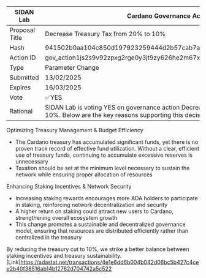 | SIDAN Lab      | Cardano Governance Actions                                                                                                              |
| -------------- | --------------------------------------------------------------------------------------------------------------------------------------- |
| Proposal Title | Decrease Treasury Tax from 20% to 10%                                                                                                   |
| Hash           | 941502b0aa104c850d197923259444d2b57cab7af18b63143775465aaacc84f500                                                                      |
| Action ID      | gov_action1js2s9v92zpxg2rge0y3jt9zy626he2m67x9kx9phw4r942kvsn6sqfym0d7                                                                  |
| Type           | Parameter Change                                                                                                                        |
| Submitted      | 13/02/2025                                                                                                                              |
| Expires        | 16/03/2025                                                                                                                              |
| Vote           | ✅YES                                                                                                                                   |
| Rational       | SIDAN Lab is voting YES on governance action Decrease Treasury Tax from 20% to 10%. Below are the key reasons supporting this decision: |

Optimizing Treasury Management & Budget Efficiency

- The Cardano treasury has accumulated significant funds, yet there is no proven track record of effective fund utilization. Without a clear, efficient use of treasury funds, continuing to accumulate excessive reserves is unnecessary
- Taxation should be set at the minimum level necessary to sustain the network while ensuring proper allocation of resources

Enhancing Staking Incentives & Network Security

- Increasing staking rewards encourages more ADA holders to participate in staking, reinforcing network decentralization and security
- A higher return on staking could attract new users to Cardano, strengthening overall ecosystem growth
- This change promotes a sustainable and decentralized governance model, ensuring that resources are distributed efficiently rather than centralized in the treasury

By reducing the treasury cut to 10%, we strike a better balance between staking incentives and treasury sustainability.
|Link|https://adastat.net/transactions/4e1e6dd6b004b042d06bc5b427c4cee2b40f38516ab14b12762d704742a5c522
